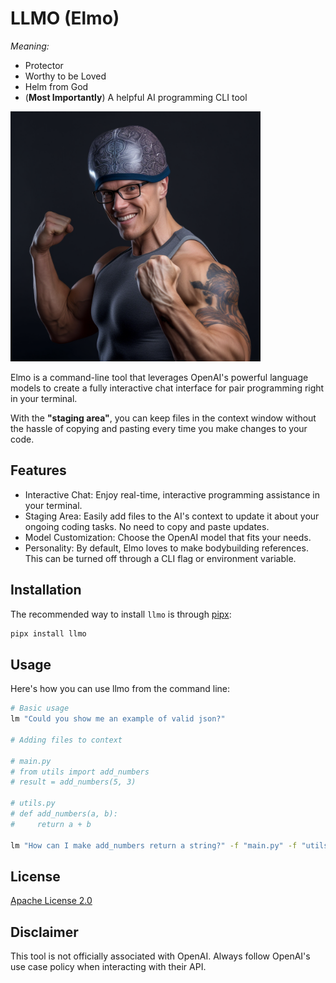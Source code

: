 # LLMO (Elmo)

*Meaning:*
- Protector
- Worthy to be Loved
- Helm from God
- (**Most Importantly**) A helpful AI programming CLI tool

<img src="static/mascot.png" alt="mascot" style="width: 400px; height: auto;">   

Elmo is a command-line tool that leverages OpenAI's powerful language models to create a fully interactive chat interface for pair programming right in your terminal. 

With the **"staging area"**, you can keep files in the context window without the hassle of copying and pasting every time you make changes to your code.


## Features

- Interactive Chat: Enjoy real-time, interactive programming assistance in your terminal.
- Staging Area: Easily add files to the AI's context to update it about your ongoing coding tasks. No need to copy and paste updates.
- Model Customization: Choose the OpenAI model that fits your needs.
- Personality: By default, Elmo loves to make bodybuilding references. This can be turned off through a CLI flag or environment variable.

## Installation

The recommended way to install `llmo` is through [pipx][pipx]:

```bash
pipx install llmo
```

## Usage

Here's how you can use llmo from the command line:

```bash
# Basic usage
lm "Could you show me an example of valid json?"

# Adding files to context

# main.py
# from utils import add_numbers
# result = add_numbers(5, 3)

# utils.py
# def add_numbers(a, b):
#     return a + b

lm "How can I make add_numbers return a string?" -f "main.py" -f "utils.py"
```

## License

[Apache License 2.0](https://www.apache.org/licenses/LICENSE-2.0)

## Disclaimer

This tool is not officially associated with OpenAI. Always follow OpenAI's use case policy when interacting with their API.

[pipx]: https://github.com/pypa/pipx
